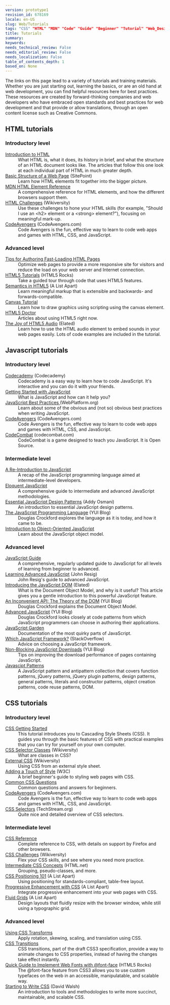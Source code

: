 ```yaml
---
version: prototype1
revision_id: 678169
locale: en-US
slug: Web/Tutorials
tags: "CSS" "HTML" "MDN" "Code" "Guide" "Beginner" "Tutorial" "Web_Design" "JavaScript" "Web Fundamental"
title: Tutorials
summary: 
keywords: 
needs_technical_review: False
needs_editorial_review: False
needs_localization: False
table_of_contents_depth: 1
based_on: None
---
```

<p>The links on this page lead to a variety of tutorials and training materials. Whether you are just starting out, learning the basics, or are an old hand at web development, you can find helpful resources here for best practices. These resources are created by forward-thinking companies and web developers who have embraced open standards and best practices for web development and that provide or allow translations, through an open content license such as Creative Commons.</p>
<div class="row topicpage-table">
 <div class="section">
  <h2 class="Documentation" id="Documentation" name="Documentation">HTML tutorials</h2>
  <h3 id="Introductory_level">Introductory level</h3>
  <dl>
   <dt>
    <a href="/en-US/docs/Web/Guide/HTML/Introduction">Introduction to HTML</a></dt>
   <dd>
    What HTML is, what it does, its history in brief, and what the structure of an HTML document looks like. The articles that follow this one look at each individual part of HTML in much greater depth.</dd>
   <dt>
    <a href="http://reference.sitepoint.com/html/page-structure" rel="external">Basic Structure of a Web Page</a> (SitePoint)</dt>
   <dd>
    Learn how HTML elements fit together into the bigger picture.</dd>
   <dt>
    <a href="https://developer.mozilla.org/en-US/docs/HTML/Element">MDN HTML Element Reference</a></dt>
   <dd>
    A comprehensive reference for HTML elements, and how the different browsers support them.</dd>
   <dt>
    <a href="http://wikiversity.org/wiki/Web_Design/HTML_Challenges" rel="external">HTML Challenges</a> (Wikiversity)</dt>
   <dd>
    Use these challenges to hone your HTML skills (for example, "Should I use an &lt;h2&gt; element or a &lt;strong&gt; element?"), focusing on meaningful mark-up.</dd>
   <dt>
    <a href="http://codeavengers.com/" title="http://codeavengers.com/">CodeAvengers</a> (CodeAvengers.com)</dt>
   <dd>
    Code Avengers is the fun, effective way to learn to code web apps and games with HTML, CSS, and JavaScript.</dd>
  </dl>
  <h3 id="Advanced_level">Advanced level</h3>
  <dl>
   <dt>
    <a href="https://developer.mozilla.org/en-US/docs/Tips_for_Authoring_Fast-loading_HTML_Pages">Tips for Authoring Fast-Loading HTML Pages</a></dt>
   <dd>
    Optimize web pages to provide a more responsive site for visitors and reduce the load on your web server and Internet connection.</dd>
   <dt>
    <a href="http://www.html5rocks.com/tutorials/" rel="external">HTML5 Tutorials</a> (HTML5 Rocks)</dt>
   <dd>
    Take a guided tour through code that uses HTML5 features.</dd>
   <dt>
    <a href="http://www.alistapart.com/articles/semanticsinhtml5/" rel="external">Semantics in HTML5</a> (A List Apart)</dt>
   <dd>
    Learn meaningful markup that is extensible and backwards- and forwards-compatible.</dd>
   <dt>
    <a href="https://developer.mozilla.org/en-US/docs/Canvas_tutorial">Canvas Tutorial</a></dt>
   <dd>
    Learn how to draw graphics using scripting using the canvas element.</dd>
   <dt>
    <a href="http://html5doctor.com/" rel="external">HTML5 Doctor</a></dt>
   <dd>
    Articles about using HTML5 right now.</dd>
   <dt>
    <a href="http://www.elated.com/articles/html5-audio/" rel="external">The Joy of HTML5 Audio</a> (Elated)</dt>
   <dd>
    Learn how to use the HTML audio element to embed sounds in your web pages easily. Lots of code examples are included in the tutorial.</dd>
  </dl>
  <h2 class="Documentation" id="Documentation" name="Documentation">Javascript tutorials</h2>
  <h3 id="Introductory_level_2">Introductory level</h3>
  <dl>
   <dt>
    <a href="http://www.codecademy.com/">Codecademy</a> (Codecademy)</dt>
   <dd>
    Codecademy is a easy way to learn how to code JavaScript. It's interactive and you can do it with your friends.</dd>
   <dt>
    <a href="https://developer.mozilla.org/en-US/docs/JavaScript/Getting_Started">Getting Started with JavaScript</a></dt>
   <dd>
    What is JavaScript and how can it help you?</dd>
   <dt>
    <a href="http://docs.webplatform.org/wiki/tutorials/javascript_best_practices" rel="external">JavaScript Best Practices</a><a href="http://docs.webplatform.org/wiki/tutorials/javascript_best_practices" title="http://docs.webplatform.org/wiki/tutorials/javascript_best_practices"> </a>(WebPlatform.org)</dt>
   <dd>
    Learn about some of the obvious and (not so) obvious best practices when writing JavaScript.</dd>
   <dt>
    <a href="http://codeavengers.com/" title="http://codeavengers.com/">CodeAvengers</a> (CodeAvengers.com)</dt>
   <dd>
    Code Avengers is the fun, effective way to learn to code web apps and games with HTML, CSS, and JavaScript.</dd>
   <dt>
    <a href="http://codecombat.com/#">CodeCombat</a> (codecombat.com)</dt>
   <dd>
    CodeCombat is a game designed to teach you JavaScript. It is Open Source.</dd>
  </dl>
  <h3 id="Intermediate_level">Intermediate level</h3>
  <dl>
   <dt>
    <a href="https://developer.mozilla.org/en-US/docs/A_re-introduction_to_JavaScript">A Re-Introduction to JavaScript</a></dt>
   <dd>
    A recap of the JavaScript programming language aimed at intermediate-level developers.</dd>
   <dt>
    <a href="http://eloquentjavascript.net/contents.html" rel="external">Eloquent JavaScript</a></dt>
   <dd>
    A comprehensive guide to intermediate and advanced JavaScript methodologies.</dd>
   <dt>
    <a href="http://www.addyosmani.com/resources/essentialjsdesignpatterns/book/" rel="external">Essential JavaScript Design Patterns</a> (Addy Osmani)</dt>
   <dd>
    An introduction to essential JavaScript design patterns.</dd>
   <dt>
    <a href="http://www.yuiblog.com/blog/2007/01/24/video-crockford-tjpl/" rel="external">The JavaScript Programming Language</a> (YUI Blog)</dt>
   <dd>
    Douglas Crockford explores the language as it is today, and how it came to be.</dd>
   <dt>
    <a href="https://developer.mozilla.org/en-US/docs/Introduction_to_Object-Oriented_JavaScript">Introduction to Object-Oriented JavaScript</a></dt>
   <dd>
    Learn about the JavaScript object model.</dd>
  </dl>
 </div>
 <div class="section">
  <h3 id="Advanced_level_2">Advanced level</h3>
  <dl>
   <dt>
    <a href="https://developer.mozilla.org/en-US/docs/JavaScript/Guide">JavaScript Guide</a></dt>
   <dd>
    A comprehensive, regularly updated guide to JavaScript for all levels of learning from beginner to advanced.</dd>
   <dt>
    <a href="http://ejohn.org/apps/learn/" rel="external">Learning Advanced JavaScript</a> (John Resig)</dt>
   <dd>
    John Resig's guide to advanced JavaScript.</dd>
   <dt>
    <a href="http://www.elated.com/articles/javascript-dom-intro/" rel="external">Introducing the JavaScript DOM</a> (Elated)</dt>
   <dd>
    What is the Document Object Model, and why is it useful? This article gives you a gentle introduction to this powerful JavaScript feature.</dd>
   <dt>
    <a href="http://yuiblog.com/blog/2006/10/20/video-crockford-domtheory/" rel="external">An Inconvenient API: The Theory of the DOM</a> (YUI Blog)</dt>
   <dd>
    Douglas Crockford explains the Document Object Model.</dd>
   <dt>
    <a href="http://yuiblog.com/blog/2006/11/27/video-crockford-advjs/" rel="external">Advanced JavaScript</a> (YUI Blog)</dt>
   <dd>
    Douglas Crockford looks closely at code patterns from which JavaScript programmers can choose in authoring their applications.</dd>
   <dt>
    <a href="http://bonsaiden.github.com/JavaScript-Garden/" rel="external">JavaScript Garden</a></dt>
   <dd>
    Documentation of the most quirky parts of JavaScript.</dd>
   <dt>
    <a href="http://webcache.googleusercontent.com/search?q=cache:CJYRO48hw9EJ:stackoverflow.com/questions/394601/which-javascript-framework-jquery-vs-dojo-vs" rel="external">Which JavaScript Framework?</a> (StackOverflow)</dt>
   <dd>
    Advice on choosing a JavaScript framework.</dd>
   <dt>
    <a href="http://yuiblog.com/blog/2008/07/22/non-blocking-scripts/" rel="external">Non-Blocking JavaScript Downloads</a> (YUI Blog)</dt>
   <dd>
    Tips on improving the download performance of pages containing JavaScript.</dd>
   <dt>
    <a href="http://shichuan.github.io/javascript-patterns" rel="external">Javascipt Patterns</a></dt>
   <dd>
    A JavaScript pattern and antipattern collection that covers function patterns, jQuery patterns, jQuery plugin patterns, design patterns, general patterns, literals and constructor patterns, object creation patterns, code reuse patterns, DOM.</dd>
  </dl>
  <h2 class="Documentation" id="Documentation" name="Documentation">CSS tutorials</h2>
  <h3 id="Introductory_level_3">Introductory level</h3>
  <dl>
   <dt>
    <a href="https://developer.mozilla.org/en-US/docs/CSS/Getting_Started">CSS Getting Started</a></dt>
   <dd>
    This tutorial introduces you to Cascading Style Sheets (CSS). It guides you through the basic features of CSS with practical examples that you can try for yourself on your own computer.</dd>
   <dt>
    <a href="http://en.wikiversity.org/wiki/Web_Design/CSS_Classes" rel="external">CSS Selector Classes</a> (Wikiversity)</dt>
   <dd>
    What are classes in CSS?</dd>
   <dt>
    <a href="http://en.wikiversity.org/wiki/Web_Design/External_CSS" rel="external">External CSS</a> (Wikiversity)</dt>
   <dd>
    Using CSS from an external style sheet.</dd>
   <dt>
    <a href="http://www.w3.org/MarkUp/Guide/Style" rel="external">Adding a Touch of Style</a> (W3C)</dt>
   <dd>
    A brief beginner's guide to styling web pages with CSS.</dd>
   <dt>
    <a href="https://developer.mozilla.org/en-US/docs/Common_CSS_Questions">Common CSS Questions</a></dt>
   <dd>
    Common questions and answers for beginners.</dd>
   <dt>
    <a href="http://codeavengers.com/" title="http://codeavengers.com/">CodeAvengers</a> (CodeAvengers.com)</dt>
   <dd>
    Code Avengers is the fun, effective way to learn to code web apps and games with HTML, CSS, and JavaScript.</dd>
   <dt>
    <a href="http://techstream.org/Web-Design/CSS-selectors" title="http://codeavengers.com/">CSS Selectors</a> (TechStream.org)</dt>
   <dd>
    Quite nice and detailed overview of CSS selectors.</dd>
  </dl>
  <h3 id="Intermediate_level_2">Intermediate level</h3>
  <dl>
   <dt>
    <a href="https://developer.mozilla.org/en-US/docs/CSS/CSS_Reference">CSS Reference</a></dt>
   <dd>
    Complete reference to CSS, with details on support by Firefox and other browsers.</dd>
   <dt>
    <a href="http://en.wikiversity.org/wiki/Web_Design/CSS_challenges" rel="external">CSS Challenges</a> (Wikiversity)</dt>
   <dd>
    Flex your CSS skills, and see where you need more practice.</dd>
   <dt>
    <a href="http://www.html.net/tutorials/css/" rel="external">Intermediate CSS Concepts</a> (HTML.net)</dt>
   <dd>
    Grouping, pseudo-classes, and more.</dd>
   <dt>
    <a href="http://www.alistapart.com/articles/css-positioning-101/" rel="external">CSS Positioning 101</a> (A List Apart)</dt>
   <dd>
    Using positioning for standards-compliant, table-free layout.</dd>
   <dt>
    <a href="http://www.alistapart.com/articles/progressiveenhancementwithcss/" rel="external">Progressive Enhancement with CSS</a> (A List Apart)</dt>
   <dd>
    Integrate progressive enhancement into your web pages with CSS.</dd>
   <dt>
    <a href="http://www.alistapart.com/articles/fluidgrids/" rel="external">Fluid Grids</a> (A List Apart)</dt>
   <dd>
    Design layouts that fluidly resize with the browser window, while still using a typographic grid.</dd>
  </dl>
  <h3 id="Advanced_level_3">Advanced level</h3>
  <dl>
   <dt>
    <a href="https://developer.mozilla.org/en-US/docs/CSS/Using_CSS_transforms">Using CSS Transforms</a></dt>
   <dd>
    Apply rotation, skewing, scaling, and translation using CSS.</dd>
   <dt>
    <a href="https://developer.mozilla.org/en-US/docs/CSS/CSS_transitions">CSS Transitions</a></dt>
   <dd>
    CSS transitions, part of the draft CSS3 specification, provide a way to animate changes to CSS properties, instead of having the changes take effect instantly.</dd>
   <dt>
    <a href="http://www.html5rocks.com/tutorials/webfonts/quick/" rel="external">Quick Guide to Implement Web Fonts with @font-face</a> (HTML5 Rocks)</dt>
   <dd>
    The @font-face feature from CSS3 allows you to use custom typefaces on the web in an accessible, manipulatable, and scalable way.</dd>
   <dt>
    <a href="http://davidwalsh.name/starting-css" rel="external">Starting to Write CSS</a> (David Walsh)</dt>
   <dd>
    An introduction to tools and methodologies to write more succinct, maintainable, and scalable CSS.</dd>
  </dl>
 </div>
</div>
<p>&nbsp;</p>

